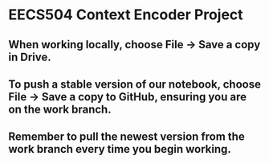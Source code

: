 # EECS504 Context Encoder Project

## When working locally, choose File -> Save a copy in Drive.
## To push a stable version of our notebook, choose File -> Save a copy to GitHub, ensuring you are on the work branch.
## Remember to pull the newest version from the work branch every time you begin working.
